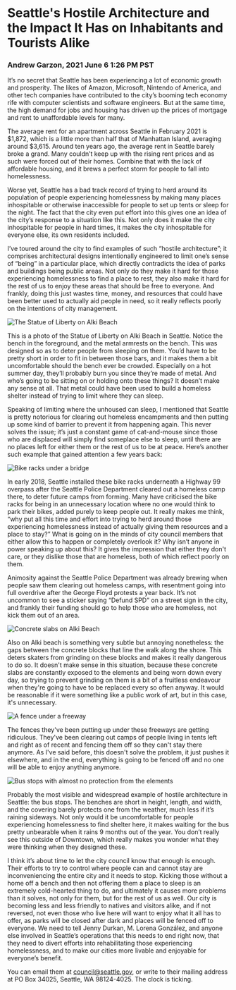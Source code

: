 # Seattle's Hostile Architecture and the Impact It Has on Inhabitants and Tourists Alike
### Andrew Garzon, 2021 June 6 1:26 PM PST

It’s no secret that Seattle has been experiencing a lot of economic growth and prosperity. The likes of Amazon, Microsoft, Nintendo of America, and other tech companies have contributed to the city’s booming tech economy rife with computer scientists and software engineers. But at the same time, the high demand for jobs and housing has driven up the prices of mortgage and rent to unaffordable levels for many.

The average rent for an apartment across Seattle in February 2021 is $1,872, which is a little more than half that of Manhattan Island, averaging around $3,615. Around ten years ago, the average rent in Seattle barely broke a grand. Many couldn’t keep up with the rising rent prices and as such were forced out of their homes. Combine that with the lack of affordable housing, and it brews a perfect storm for people to fall into homelessness.

Worse yet, Seattle has a bad track record of trying to herd around its population of people experiencing homelessness by making many places inhospitable or otherwise inaccessible for people to set up tents or sleep for the night. The fact that the city even put effort into this gives one an idea of the city’s response to a situation like this. Not only does it make the city inhospitable for people in hard times, it makes the city inhospitable for everyone else, its own residents included.

I’ve toured around the city to find examples of such “hostile architecture”; it comprises architectural designs intentionally engineered to limit one’s sense of “being” in a particular place, which directly contradicts the idea of parks and buildings being public areas. Not only do they make it hard for those experiencing homelessness to find a place to rest, they also make it hard for the rest of us to enjoy these areas that should be free to everyone. And frankly, doing this just wastes time, money, and resources that could have been better used to actually aid people in need, so it really reflects poorly on the intentions of city management.

![The Statue of Liberty on Alki Beach](benches.png)

This is a photo of the Statue of Liberty on Alki Beach in Seattle. Notice the bench in the foreground, and the metal armrests on the bench. This was designed so as to deter people from sleeping on them. You’d have to be pretty short in order to fit in between those bars, and it makes them a bit uncomfortable should the bench ever be crowded. Especially on a hot summer day, they’ll probably burn you since they’re made of metal. And who’s going to be sitting on or holding onto these things? It doesn’t make any sense at all. That metal could have been used to build a homeless shelter instead of trying to limit where they can sleep.

Speaking of limiting where the unhoused can sleep, I mentioned that Seattle is pretty notorious for clearing out homeless encampments and then putting up some kind of barrier to prevent it from happening again. This never solves the issue; it’s just a constant game of cat-and-mouse since those who are displaced will simply find someplace else to sleep, until there are no places left for either them or the rest of us to be at peace. Here’s another such example that gained attention a few years back:

![Bike racks under a bridge](bikeracks.jpg)

In early 2018, Seattle installed these bike racks underneath a Highway 99 overpass after the Seattle Police Department cleared out a homeless camp there, to deter future camps from forming. Many have criticised the bike racks for being in an unnecessary location where no one would think to park their bikes, added purely to keep people out. It really makes me think, “why put all this time and effort into trying to herd around those experiencing homelessness instead of actually giving them resources and a place to stay?” What is going on in the minds of city council members that either allow this to happen or completely overlook it? Why isn’t anyone in power speaking up about this? It gives the impression that either they don't care, or they dislike those that are homeless, both of which reflect poorly on them.

Animosity against the Seattle Police Department was already brewing when people saw them clearing out homeless camps, with resentment going into full overdrive after the George Floyd protests a year back. It’s not uncommon to see a sticker saying “Defund SPD” on a street sign in the city, and frankly their funding should go to help those who are homeless, not kick them out of an area.

![Concrete slabs on Alki Beach](concrete.png)

Also on Alki beach is something very subtle but annoying nonetheless: the gaps between the concrete blocks that line the walk along the shore. This deters skaters from grinding on these blocks and makes it really dangerous to do so. It doesn't make sense in this situation, because these concrete slabs are constantly exposed to the elements and being worn down every day, so trying to prevent grinding on them is a bit of a fruitless endeavour when they're going to have to be replaced every so often anyway. It would be reasonable if it were something like a public work of art, but in this case, it's unnecessary.

![A fence under a freeway](fence.webp)

The fences they've been putting up under these freeways are getting ridiculous. They've been clearing out camps of people living in tents left and right as of recent and fencing them off so they can't stay there anymore. As I've said before, this doesn't solve the problem, it just pushes it elsewhere, and in the end, everything is going to be fenced off and no one will be able to enjoy anything anymore.

![Bus stops with almost no protection from the elements](busstops.jpg)

Probably the most visible and widespread example of hostile architecture in Seattle: the bus stops. The benches are short in height, length, and width, and the covering barely protects one from the weather, much less if it’s raining sideways. Not only would it be uncomfortable for people experiencing homelessness to find shelter here, it makes waiting for the bus pretty unbearable when it rains 9 months out of the year. You don’t really see this outside of Downtown, which really makes you wonder what they were thinking when they designed these.

I think it’s about time to let the city council know that enough is enough. Their efforts to try to control where people can and cannot stay are inconveniencing the entire city and it needs to stop. Kicking those without a home off a bench and then not offering them a place to sleep is an extremely cold-hearted thing to do, and ultimately it causes more problems than it solves, not only for them, but for the rest of us as well. Our city is becoming less and less friendly to natives and visitors alike, and if not reversed, not even those who live here will want to enjoy what it all has to offer, as parks will be closed after dark and places will be fenced off to everyone. We need to tell Jenny Durkan, M. Lorena González, and anyone else involved in Seattle’s operations that this needs to end right now, that they need to divert efforts into rehabilitating those experiencing homelessness, and to make our cities more livable and enjoyable for everyone’s benefit.

You can email them at council@seattle.gov, or write to their mailing address at PO Box 34025, Seattle, WA 98124-4025. The clock is ticking.
